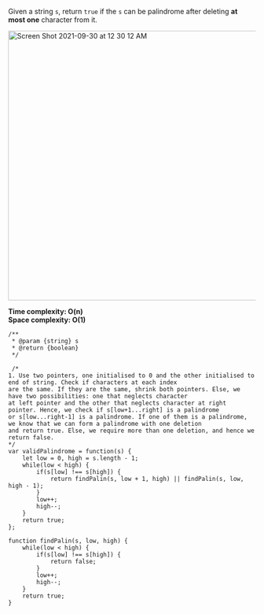 Given a string `s`, return `true` if the `s` can be palindrome after deleting **at most one** character from it.

<img width="548" alt="Screen Shot 2021-09-30 at 12 30 12 AM" src="https://user-images.githubusercontent.com/37787994/135407389-f643b673-2950-470c-abb7-912439e0eed0.png">

**Time complexity: O(n)**  
**Space complexity: O(1)**

```JS
/**
 * @param {string} s
 * @return {boolean}
 */

 /*
1. Use two pointers, one initialised to 0 and the other initialised to end of string. Check if characters at each index
are the same. If they are the same, shrink both pointers. Else, we have two possibilities: one that neglects character
at left pointer and the other that neglects character at right pointer. Hence, we check if s[low+1...right] is a palindrome
or s[low...right-1] is a palindrome. If one of them is a palindrome, we know that we can form a palindrome with one deletion
and return true. Else, we require more than one deletion, and hence we return false.
*/
var validPalindrome = function(s) {
    let low = 0, high = s.length - 1;
    while(low < high) {
        if(s[low] !== s[high]) {
            return findPalin(s, low + 1, high) || findPalin(s, low, high - 1);
        }
        low++;
        high--;
    }
    return true;
};

function findPalin(s, low, high) {
    while(low < high) {
        if(s[low] !== s[high]) {
            return false;
        }
        low++;
        high--;
    }
    return true;
}

```
